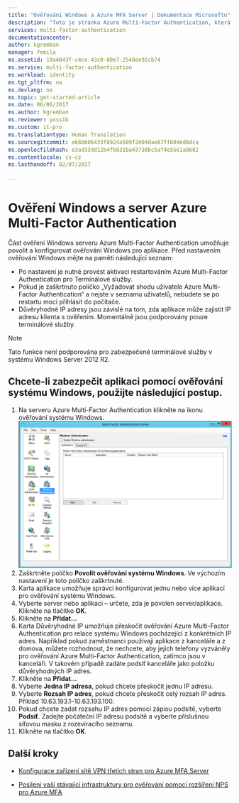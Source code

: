 ```yaml
---
title: "Ověřování Windows a Azure MFA Server | Dokumentace Microsoftu"
description: "Toto je stránka Azure Multi-Factor Authentication, která vám pomůže při nasazení ověření Windows a serveru Azure Multi-Factor Authentication."
services: multi-factor-authentication
documentationcenter: 
author: kgremban
manager: femila
ms.assetid: 19a4043f-c4ce-43c0-80e7-2548ee92cb74
ms.service: multi-factor-authentication
ms.workload: identity
ms.tgt_pltfrm: na
ms.devlang: na
ms.topic: get-started-article
ms.date: 06/06/2017
ms.author: kgremban
ms.reviewer: yossib
ms.custom: it-pro
ms.translationtype: Human Translation
ms.sourcegitcommit: e66b606433f8924a509f2d04dae67ff00ded6dca
ms.openlocfilehash: e3ad33dd12b4fb831ba43738bc5af4e5561a0682
ms.contentlocale: cs-cz
ms.lasthandoff: 02/07/2017

---
```

# <a name="windows-authentication-and-azure-multi-factor-authentication-server"></a>Ověření Windows a server Azure Multi-Factor Authentication
Část ověření Windows serveru Azure Multi-Factor Authentication umožňuje povolit a konfigurovat ověřování Windows pro aplikace. Před nastavením ověřování Windows mějte na paměti následující seznam:

* Po nastavení je nutné provést aktivaci restartováním Azure Multi-Factor Authentication pro Terminálové služby.
* Pokud je zaškrtnuto políčko „Vyžadovat shodu uživatele Azure Multi-Factor Authentication“ a nejste v seznamu uživatelů, nebudete se po restartu moci přihlásit do počítače.
* Důvěryhodné IP adresy jsou závislé na tom, zda aplikace může zajistit IP adresu klienta s ověřením. Momentálně jsou podporovány pouze terminálové služby.  

> [!NOTE]
> Tato funkce není podporována pro zabezpečené terminálové služby v systému Windows Server 2012 R2.

## <a name="to-secure-an-application-with-windows-authentication-use-the-following-procedure"></a>Chcete-li zabezpečit aplikaci pomocí ověřování systému Windows, použijte následující postup.
1. Na serveru Azure Multi-Factor Authentication klikněte na ikonu ověřování systému Windows.
   ![Ověřování systému Windows](./media/multi-factor-authentication-get-started-server-windows/windowsauth.png)
2. Zaškrtněte políčko **Povolit ověřování systému Windows**. Ve výchozím nastavení je toto políčko zaškrtnuté.
3. Karta aplikace umožňuje správci konfigurovat jednu nebo více aplikací pro ověřování systému Windows.
4. Vyberte server nebo aplikaci – určete, zda je povolen server/aplikace. Klikněte na tlačítko **OK**.
5. Klikněte na **Přidat...**
6. Karta Důvěryhodné IP umožňuje přeskočit ověřování Azure Multi-Factor Authentication pro relace systému Windows pocházející z konkrétních IP adres. Například pokud zaměstnanci používají aplikace z kanceláře a z domova, můžete rozhodnout, že nechcete, aby jejich telefony vyzváněly pro ověřování Azure Multi-Factor Authentication, zatímco jsou v kanceláři. V takovém případě zadáte podsíť kanceláře jako položku důvěryhodných IP adres.
7. Klikněte na **Přidat...**
8. Vyberte **Jedna IP adresa**, pokud chcete přeskočit jednu IP adresu.
9. Vyberte **Rozsah IP adres**, pokud chcete přeskočit celý rozsah IP adres. Příklad 10.63.193.1–10.63.193.100.
10. Pokud chcete zadat rozsahu IP adres pomocí zápisu podsítě, vyberte **Podsíť**. Zadejte počáteční IP adresu podsítě a vyberte příslušnou síťovou masku z rozevíracího seznamu.
11. Klikněte na tlačítko **OK**.

## <a name="next-steps"></a>Další kroky

- [Konfigurace zařízení sítě VPN třetích stran pro Azure MFA Server](multi-factor-authentication-advanced-vpn-configurations.md)

- [Posílení vaší stávající infrastruktury pro ověřování pomocí rozšíření NPS pro Azure MFA](multi-factor-authentication-nps-extension.md)


